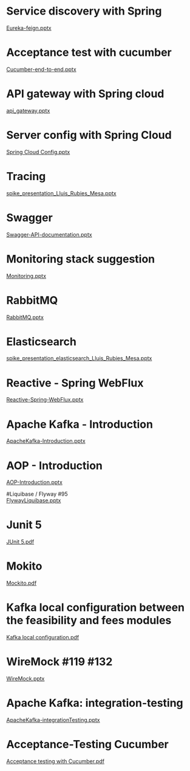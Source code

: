 # Service discovery with Spring

[Eureka-feign.pptx](./.attachments/Eureka-feign-4d246875-fcf8-4957-b711-d3cc8e946651.pptx)

# Acceptance test with cucumber
[Cucumber-end-to-end.pptx](./.attachments/Cucumber-end-to-end-b1db8d9b-ae3e-491f-8c60-e97ab1102a03.pptx)

# API gateway with Spring cloud
[api_gateway.pptx](./.attachments/api_gateway-b6c592be-b293-4832-867c-d21d45f52643.pptx)

# Server config with Spring Cloud
[Spring Cloud Config.pptx](./.attachments/Spring%20Cloud%20Config-1940c53a-ea8b-4937-b8c2-5770821f1675.pptx)

# Tracing
[spike_presentation_Lluis_Rubies_Mesa.pptx](./.attachments/spike_presentation_Lluis_Rubies_Mesa-bb0035f5-3418-4962-8798-2c4d38caa5e5.pptx)

# Swagger
[Swagger-API-documentation.pptx](./.attachments/Swagger-API-documentation-4e76b676-1133-4fd6-9cdc-95e76e682fd7.pptx)

# Monitoring stack suggestion
[Monitoring.pptx](./.attachments/Monitoring-35c9ef94-116b-4ca9-89a9-194be76d5c14.pptx)

# RabbitMQ
[RabbitMQ.pptx](./.attachments/RabbitMQ-97f55699-3853-4b7e-9b9b-0d58eef8af2a.pptx)

# Elasticsearch
[spike_presentation_elasticsearch_Lluis_Rubies_Mesa.pptx](./.attachments/spike_presentation_elasticsearch_Lluis_Rubies_Mesa-52f2e78a-2c06-4292-bda4-d8742abbddc7.pptx)

# Reactive - Spring WebFlux
[Reactive-Spring-WebFlux.pptx](./.attachments/Reactive-Spring-WebFlux-3b7cfbe6-b1d9-4bfa-aecc-a840f769da60.pptx)

# Apache Kafka - Introduction
[ApacheKafka-Introduction.pptx](./.attachments/ApacheKafka-Introduction-cf52e3bb-2741-42bb-988c-69d2bdae6921.pptx)

# AOP - Introduction
[AOP-Introduction.pptx](./.attachments/AOP-Introduction-2d0b7636-1c6b-45d6-b5ff-2fb024e9100f.pptx)

#Liquibase / Flyway #95  
[FlywayLiquibase.pptx](./.attachments/FlywayLiquibase-2f3a2088-037a-4a4e-89d9-d95b7bc28276.pptx) 

# Junit 5
[JUnit 5.pdf](./.attachments/JUnit%205%20notes-dcb35db7-8620-4bfa-b865-d5b51716d8d2.pdf)

# Mokito
[Mockito.pdf](./.attachments/Mockito%20notes-4b64e28e-a37c-4e7d-b053-b83432a9d9c8.pdf)

# Kafka local configuration between the feasibility and fees modules
[Kafka local configuration.pdf](./.attachments/Kafka%20configuration%20(local%20environment)%20for%20communication%20between%202%20microservices-cc5eeabe-fce0-48f9-a3ff-125424a5b0f0.pdf)

# WireMock #119 #132 
[WireMock.pptx](./.attachments/WireMock-60ef6e8a-43ac-435a-9a17-2834a6c72685.pptx)

# Apache Kafka: integration-testing
[ApacheKafka-integrationTesting.pptx](./.attachments/ApacheKafka-integrationTesting-88821e4d-9e4e-4422-8601-c3b8684b4e40.pptx)

# Acceptance-Testing Cucumber
[Acceptance testing with Cucumber.pdf](./.attachments/Acceptance%20testing%20with%20Cucumber-62af5094-1fc6-452c-a349-9ca44db3369f.pdf)